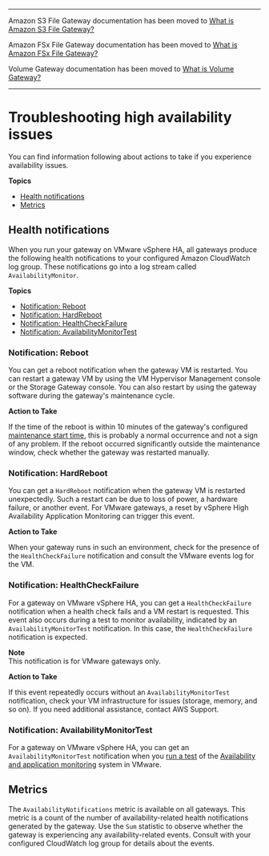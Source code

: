 --------

Amazon S3 File Gateway documentation has been moved to [What is Amazon S3 File Gateway?](https://docs.aws.amazon.com/filegateway/latest/files3/WhatIsStorageGateway.html)

Amazon FSx File Gateway documentation has been moved to [What is Amazon FSx File Gateway?](https://docs.aws.amazon.com/filegateway/latest/filefsxw/WhatIsStorageGateway.html)

Volume Gateway documentation has been moved to [What is Volume Gateway?](https://docs.aws.amazon.com/storagegateway/latest/vgw/WhatIsStorageGateway.html)

--------

# Troubleshooting high availability issues<a name="troubleshooting-ha-issues"></a>

You can find information following about actions to take if you experience availability issues\.

**Topics**
+ [Health notifications](#ha-health-notifications)
+ [Metrics](#ha-health-notification-metrics)

## Health notifications<a name="ha-health-notifications"></a>

When you run your gateway on VMware vSphere HA, all gateways produce the following health notifications to your configured Amazon CloudWatch log group\. These notifications go into a log stream called `AvailabilityMonitor`\.

**Topics**
+ [Notification: Reboot](#troubleshoot-reboot-notification)
+ [Notification: HardReboot](#troubleshoot-hardreboot-notification)
+ [Notification: HealthCheckFailure](#troubleshoot-healthcheckfailure-notification)
+ [Notification: AvailabilityMonitorTest](#troubleshoot-availabilitymonitortest-notification)

### Notification: Reboot<a name="troubleshoot-reboot-notification"></a>

You can get a reboot notification when the gateway VM is restarted\. You can restart a gateway VM by using the VM Hypervisor Management console or the Storage Gateway console\. You can also restart by using the gateway software during the gateway's maintenance cycle\.

**Action to Take**

If the time of the reboot is within 10 minutes of the gateway's configured [maintenance start time](MaintenanceManagingUpdate-common.md), this is probably a normal occurrence and not a sign of any problem\. If the reboot occurred significantly outside the maintenance window, check whether the gateway was restarted manually\.

### Notification: HardReboot<a name="troubleshoot-hardreboot-notification"></a>

You can get a `HardReboot` notification when the gateway VM is restarted unexpectedly\. Such a restart can be due to loss of power, a hardware failure, or another event\. For VMware gateways, a reset by vSphere High Availability Application Monitoring can trigger this event\.

**Action to Take**

When your gateway runs in such an environment, check for the presence of the `HealthCheckFailure` notification and consult the VMware events log for the VM\.

### Notification: HealthCheckFailure<a name="troubleshoot-healthcheckfailure-notification"></a>

For a gateway on VMware vSphere HA, you can get a `HealthCheckFailure` notification when a health check fails and a VM restart is requested\. This event also occurs during a test to monitor availability, indicated by an `AvailabilityMonitorTest` notification\. In this case, the `HealthCheckFailure` notification is expected\.

**Note**  
This notification is for VMware gateways only\.

**Action to Take**

If this event repeatedly occurs without an `AvailabilityMonitorTest` notification, check your VM infrastructure for issues \(storage, memory, and so on\)\. If you need additional assistance, contact AWS Support\. 

### Notification: AvailabilityMonitorTest<a name="troubleshoot-availabilitymonitortest-notification"></a>

For a gateway on VMware vSphere HA, you can get an `AvailabilityMonitorTest` notification when you [run a test](Performance.md#vmware-ha-test-failover) of the [Availability and application monitoring](https://docs.aws.amazon.com/storagegateway/latest/APIReference/API_StartAvailabilityMonitorTest.html) system in VMware\.

## Metrics<a name="ha-health-notification-metrics"></a>

The `AvailabilityNotifications` metric is available on all gateways\. This metric is a count of the number of availability\-related health notifications generated by the gateway\. Use the `Sum` statistic to observe whether the gateway is experiencing any availability\-related events\. Consult with your configured CloudWatch log group for details about the events\.